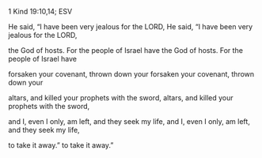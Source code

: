 1 Kind 19:10,14; ESV

He said, “I have been very jealous for the LORD,
He said, “I have been very jealous for the LORD,

 the God of hosts. For the people of Israel have
 the God of hosts. For the people of Israel have

 forsaken your covenant, thrown down your
 forsaken your covenant, thrown down your

 altars, and killed your prophets with the sword,
 altars, and killed your prophets with the sword,

 and I, even I only, am left, and they seek my life,
 and I, even I only, am left, and they seek my life,

 to take it away.”
 to take it away.”